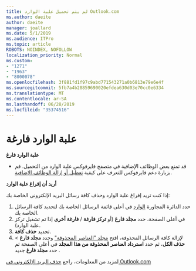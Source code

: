 ```yaml
---
title: لم يتم تحميل علبة الوارد Outlook.com
ms.author: daeite
author: daeite
manager: joallard
ms.date: 5/1/2019
ms.audience: ITPro
ms.topic: article
ROBOTS: NOINDEX, NOFOLLOW
localization_priority: Normal
ms.custom:
- "1271"
- "1963"
- "8000078"
ms.openlocfilehash: 3f881fd1f97c9abd771543271a0b6813e79e6e4f
ms.sourcegitcommit: 5fb7a4b28859690020efdea630d03e70cc0e6334
ms.translationtype: MT
ms.contentlocale: ar-SA
ms.lasthandoff: 06/28/2019
ms.locfileid: "35374516"
---
```

# <a name="empty-inbox"></a>علبة الوارد فارغة

**علبة الوارد فارغ**

- قد تمنع بعض الوظائف الإضافية في متصفح فايرفوكس علبة الوارد من التحميل. قم بزيارة دعم فايرفوكس للتعرف على كيفية [تعطيل أو إزالة الوظائف الإضافية](https://support.mozilla.org/kb/disable-or-remove-add-ons).

**أريد أن إفراغ علبة الوارد**

إذا كنت تريد إفراغ علبة الوارد وحذف كافة رسائل البريد الإلكتروني الخاصة بك:

1. حدد الدائرة المجاورة [الوارد](https://outlook.live.com/mail/inbox) في أعلى قائمة الرسائل الخاصة بك لتحديد كافة الرسائل الخاصة بك.
1. في أعلى الصفحة، حدد **مجلد فارغ** (أو **تركز فارغة** / **فارغة أخرى** إذا تم تشغيل تركز علبة الوارد).
1. تحديد **حذف كافة**.
1. لإزالة كافة الرسائل المحذوفة، افتح [مجلد "العناصر المحذوفة"](https://outlook.live.com/mail/deleteditems) وحدد **مجلد فارغ** > **حذف الكل**، ثم حدد **استرداد العناصر المحذوفة من هذا المجلد** في أعلى الصفحة ثم حدد **مجلد فارغ** جديد .

لمزيد من المعلومات، راجع [حذف البريد الإلكتروني في Outlook.com](https://support.office.com/article/a9b63739-5392-412a-8e9a-d4b02708dee4)